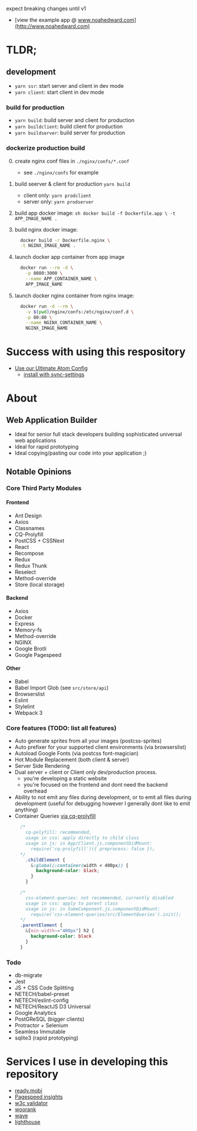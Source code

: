 expect breaking changes until v1

  - [view the example app @ www.noahedward.com](http://www.noahedward.com)

# TLDR;
## development
  - `yarn ssr`: start server and client in dev mode
  - `yarn client`: start client in dev mode

### build for production
  - `yarn build`: build server and client for production
  - `yarn buildclient`: build client for production
  - `yarn buildserver`: build server for production

### dockerize production build
  0. create nginx conf files in  `./nginx/confs/*.conf`
      - see `./nginx/confs` for example

  1. build seerver & client for production `yarn build`
      - client only: `yarn prodclient`
      - server only: `yarn prodserver`

  2. build app docker image:
    ```sh
      docker build -f Dockerfile.app \
        -t APP_IMAGE_NAME .
    ```

  3. build nginx docker image:
      ```sh
        docker build -r Dockerfile.nginx \
        -t NGINX_IMAGE_NAME .
      ```

  4. launch docker app container from app image
      ```sh
        docker run --rm -d \
          -p 8080:3000 \
          --name APP_CONTAINER_NAME \
          APP_IMAGE_NAME
      ```

  5. launch docker nginx container from nginx image:
      ```sh
        docker run -d --rm \
          -v $(pwd)/nginx/confs:/etc/nginx/conf.d \
          -p 80:80 \
          --name NGINX_CONTAINER_NAME \
          NGINX_IMAGE_NAME
      ```

# Success with using this respository
  - [Use our Ultimate Atom Config](https://gist.github.com/noahehall/5750b966e5982e86c04fb8edf2bbe3f7)
    - [install with sync-settings](https://atom.io/packages/sync-settings)

# About
## Web Application Builder

  - Ideal for senior full stack developers building sophisticated universal web applications
  - Ideal for rapid prototyping
  - Ideal copying/pasting our code into your application ;)

## Notable Opinions
### Core Third Party Modules

#### Frontend
  - Ant Design
  - Axios
  - Classnames
  - CQ-Prolyfill
  - PostCSS + CSSNext
  - React
  - Recompose
  - Redux
  - Redux Thunk
  - Reselect
  - Method-override
  - Store (local storage)

#### Backend
  - Axios
  - Docker
  - Express
  - Memory-fs
  - Method-override
  - NGINX
  - Google Brotli
  - Google Pagespeed

#### Other
  - Babel
  - Babel Import Glob (see `src/store/api`)
  - Browserslist
  - Eslint
  - Stylelint
  - Webpack 3

### Core features (TODO: list all features)

  - Auto generate sprites from all your images (postcss-sprites)
  - Auto prefixer for your supported client environments (via browserslist)
  - Autoload Google Fonts (via postcss font-magician)
  - Hot Module Replacement (both client & server)
  - Server Side Rendering
  - Dual server + client or Client only dev/production process.
    - you're developing a static website
    - you're focused on the frontend and dont need the backend overhead
  - Ability to not emit any files during development, or to emit all files during development (useful for debugging however I generally dont like to emit anything)
  - Container Queries [via cq-prolyfill](https://github.com/ausi/cq-prolyfill/blob/master/docs/usage.md#colors)
    ```css
      /*
        cq-polyfill: recommended,
        usage in css: apply directly to child class
        usage in js: in App/Client.js.componentDidMount:
          require('cq-prolyfill')({ preprocess: false });
      */
        .childElement {
          &:global(:container(width < 400px)) {
            background-color: black;
          }
        }

      /*
        css-element-queries: not recommended, currently disabled
        usage in css: apply to parent class
        usage in js: in SomeComponent.js.componentDidMount:
          require('css-element-queries/src/ElementQueries').init();
      */
      .parentElement {
        &[min-width~="400px"] h2 {
          background-color: black
        }
      }
      ```


### Todo

  - db-migrate
  - Jest
  - JS + CSS Code Splitting
  - NETECH/babel-preset
  - NETECH/eslint-config
  - NETECH/ReactJS D3 Universal
  - Google Analytics
  - PostGReSQL (bigger clients)
  - Protractor + Selenium
  - Seamless Immutable
  - sqlite3 (rapid prototyping)

# Services I use in developing this repository

  - [ready.mobi](https://ready.mobi/)
  - [Pagespeed insights](https://developers.google.com/speed/pagespeed/)
  - [w3c validator](https://validator.w3.org/)
  - [woorank](https://www.woorank.com/)
  - [wave](http://wave.webaim.org/)
  - [lighthouse](https://developers.google.com/web/tools/lighthouse/)
